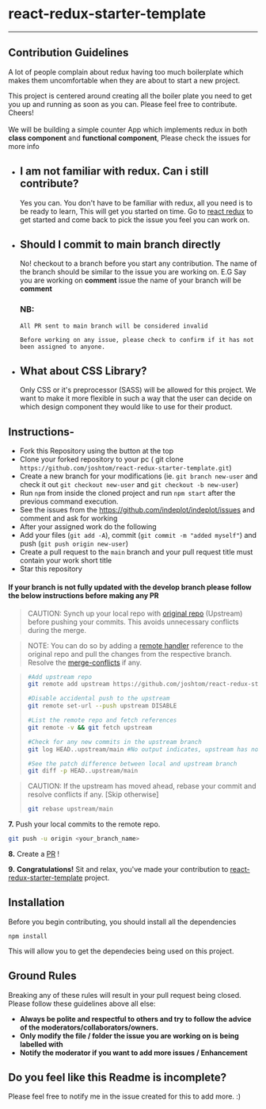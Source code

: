 # react-redux-starter-template

---

## Contribution Guidelines

A lot of people complain about redux having too much boilerplate which makes them uncomfortable when they are about to start a new project. <br />

This project is centered around creating all the boiler plate you need to get you up and running as soon as you can. Please feel free to contribute. Cheers!
<br /> <br />
We will be building a simple counter App which implements redux in both **class component** and **functional component**, Please check the issues for more info

-   ## I am not familiar with redux. Can i still contribute?

    Yes you can. You don't have to be familiar with redux, all you need is to be ready to learn, This will get you started on time. Go to [react redux](https://react-redux.js.org/) to get started and come back to pick the issue you feel you can work on.

-   ## Should I commit to main branch directly
    No! checkout to a branch before you start any contribution.
    The name of the branch should be similar to the issue you are working on.
    E.G Say you are working on **comment** issue the name of your branch will be **comment**
    <br />
    ### NB:
    ```
    All PR sent to main branch will be considered invalid
    ```
    ```
    Before working on any issue, please check to confirm if it has not been assigned to anyone.
    ```
-   ## What about CSS Library?

    Only CSS or it's preprocessor (SASS) will be allowed for this project. We want to make it more flexible in such a way that the user can decide on which design component they would like to use for their product.

## Instructions-

-   Fork this Repository using the button at the top
-   Clone your forked repository to your pc ( git clone `https://github.com/joshtom/react-redux-starter-template.git`)
-   Create a new branch for your modifications (ie. `git branch new-user` and check it out `git checkout new-user` and `git checkout -b new-user`)
-   Run `npm` from inside the cloned project and run `npm start` after the previous command execution.
-   See the issues from the https://github.com/indeplot/indeplot/issues and comment and ask for working
-   After your assigned work do the following
-   Add your files (`git add -A`), commit (`git commit -m "added myself"`) and push (`git push origin new-user`)
-   Create a pull request to the `main` branch and your pull request title must contain your work short title
-   Star this repository

#### If your branch is not fully updated with the develop branch please follow the below instructions before making any PR

> CAUTION: Synch up your local repo with [original repo](https://github.com/joshtom/react-redux-starter-template) (Upstream) before pushing your commits.
> This avoids unnecessary conflicts during the merge.

> NOTE: You can do so by adding a [remote handler](https://www.atlassian.com/de/git/tutorials/syncing) reference to the original repo and pull the changes from the respective branch.
> Resolve the [merge-conflicts](https://www.atlassian.com/de/git/tutorials/using-branches/merge-conflicts) if any.

> ```bash
> #Add upstream repo
> git remote add upstream https://github.com/joshtom/react-redux-starter-template.git
>
> #Disable accidental push to the upstream
> git remote set-url --push upstream DISABLE
>
> #List the remote repo and fetch references
> git remote -v && git fetch upstream
>
> #Check for any new commits in the upstream branch
> git log HEAD..upstream/main #No output indicates, upstream has not moved ahead
>
> #See the patch difference between local and upstream branch
> git diff -p HEAD..upstream/main
>
> ```

> CAUTION: If the upstream has moved ahead, rebase your commit and resolve conflicts if any. [Skip otherwise]
>
> ```bash
> git rebase upstream/main
> ```

**7.** Push your local commits to the remote repo.

```bash
git push -u origin <your_branch_name>
```

**8.** Create a [PR](https://help.github.com/en/github/collaborating-with-issues-and-pull-requests/creating-a-pull-request) !

**9.** **Congratulations!** Sit and relax, you've made your contribution to [react-redux-starter-template](https://github.com/joshtom/react-redux-starter-template) project.

## Installation

Before you begin contributing, you should install all the dependencies <br />

```
npm install
```

This will allow you to get the dependecies being used on this project.

## Ground Rules

Breaking any of these rules will result in your pull request being closed. Please follow these guidelines above all else:

-   **Always be polite and respectful to others and try to follow the advice of the moderators/collaborators/owners.**
-   **Only modify the file / folder the issue you are working on is being labelled with**
-   **Notify the moderator if you want to add more issues / Enhancement**

## Do you feel like this Readme is incomplete?

Please feel free to notify me in the issue created for this to add more. :)
